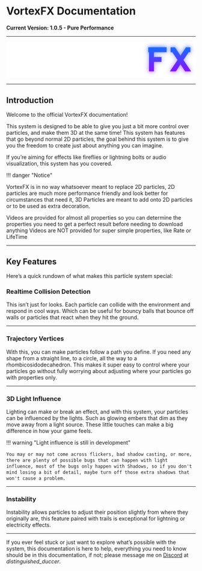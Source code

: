 # VortexFX Documentation

**Current Version: 1.0.5 - Pure Performance**

---

![Alt text](images/VortexFXIcon.png)

---

## **Introduction**

Welcome to the official VortexFX documentation!
 
This system is designed to be able to give you just a bit more control over particles, and make them 3D at the same time! This system has features that go beyond normal 2D particles, the goal behind this system is to give you the freedom to create just about anything you can imagine.

If you’re aiming for effects like fireflies or lightning bolts or audio visualization, this system has you covered.

!!! danger "Notice"
    <div class="danger-header">VortexFX is in no way whatsoever meant to replace 2D particles, 2D particles are much more performance friendly and look better for circumstances that need it, 3D Particles are meant to add onto 2D particles or to be used as extra decoration.</div>

Videos are provided for almost all properties so you can determine the properties you need to get a perfect result before needing to download anything
Videos are NOT provided for super simple properties, like Rate or LifeTime

---

## **Key Features**

Here’s a quick rundown of what makes this particle system special:

### Realtime Collision Detection
This isn’t just for looks. Each particle can collide with the environment and respond in cool ways. Which can be useful for bouncy balls that bounce off walls or particles that react when they hit the ground.

---

### Trajectory Vertices
With this, you can make particles follow a path you define. If you need any shape from a straight line, to a circle, all the way to a rhombicosidodecahedron. This makes it super easy to control where your particles go without fully worrying about adjusting where your particles go with properties only.

---

### 3D Light Influence
Lighting can make or break an effect, and with this system, your particles can be influenced by the lights. Such as glowing embers that dim as they move away from a light source. These little touches can make a big difference in how your game feels.

!!! warning "Light influence is still in development"

    You may or may not come across flickers, bad shadow casting, or more, there are plenty of possible bugs that can happen with light influence, most of the bugs only happen with Shadows, so if you don't mind losing a bit of detail, maybe turn off those extra shadows that won't cause a problem.

---

### Instability
Instability allows particles to adjust their position slightly from where they originally are, this feature paired with trails is exceptional for lightning or electricity effects.

---

If you ever feel stuck or just want to explore what’s possible with the system, this documentation is here to help, everything you need to know should be in this documentation, if not; please message me on [Discord](https://discord.com) at *distinguished_duccer*.
